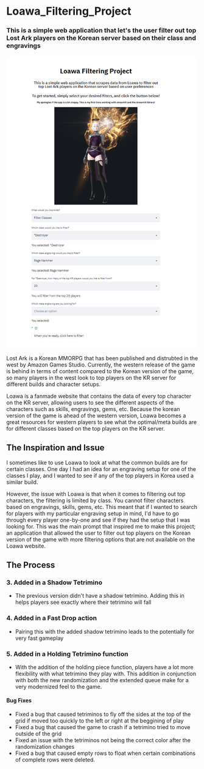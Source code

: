# Loawa_Filtering_Project
### This is a simple web application that let's the user filter out top Lost Ark players on the Korean server based on their class and engravings

<img src="images/WebApp_photo.PNG" width="500"/>

Lost Ark is a Korean MMORPG that has been published and distrubted in the west by Amazon Games Studio. Currently, the western release of the game is behind in terms of content compared to the Korean version of the game, so many players in the west look to top players on the KR server for different builds and character setups. 

Loawa is a fanmade website that contains the data of every top character on the KR server, allowing users to see the different aspects of the characters such as skills, engravings, gems, etc. Because the korean version of the game is ahead of the western version, Loawa becomes a great resources for western players to see what the optimal/meta builds are for different classes based on the top players on the KR server.

## The Inspiration and Issue
I sometimes like to use Loawa to look at what the common builds are for certain classes. One day I had an idea for an engraving setup for one of the classes I play, and I wanted to see if any of the top players in Korea used a similar build.

However, the issue with Loawa is that when it comes to filtering out top characters, the filtering is limited by class. You cannot filter characters based on engravings, skills, gems, etc. This meant that if I wanted to search for players with my particular engraving setup in mind, I'd have to go through every player one-by-one and see if they had the setup that I was looking for. This was the main prompt that inspired me to make this project; an application that allowed the user to filter out top players on the Korean version of the game with more filtering options that are not available on the Loawa website.

## The Process


### 3. Added in a Shadow Tetrimino
   - The previous version didn't have a shadow tetrimino. Adding this in helps players see exactly where their tetrimino will fall
### 4. Added in a Fast Drop action
   - Pairing this with the added shadow tetrimino leads to the potentially for very fast gameplay
### 5. Added in a Holding Tetrimino function
   - With the addition of the holding piece function, players have a lot more flexibility with what tetrimino they play with. This addition in conjunction with both the new randomization and
   the extended queue make for a very modernized feel to the game.
   
#### Bug Fixes
- Fixed a bug that caused tetriminos to fly off the sides at the top of the grid if moved too quickly to the left or right at the beggining of play
- Fixed a bug that caused the game to crash if a tetrimino tried to move outside of the grid
- Fixed an issue with the tetriminos not being the correct color after the randomization changes
- Fixed a bug that caused empty rows to float when certain combinations of complete rows were deleted.
